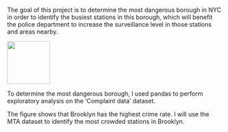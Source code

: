 The goal of this project is to determine the most dangerous borough in NYC in order to identify the busiest stations in this borough, which will benefit the police department to increase the surveillance level in those stations and areas nearby.

<img src="https://github.com/ReefSA/EDA_Project/blob/main/photo.png" width="100" height="100">


To determine the most dangerous borough, I used pandas to perform exploratory analysis on the ‘Complaint data’ dataset. 

The figure shows that Brooklyn has the highest crime rate. I will use the MTA dataset to identify the most crowded stations in Brooklyn. 
